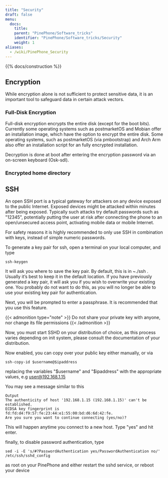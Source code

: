 ```yaml
---
title: "Security"
draft: false
menu:
  docs:
    title:
    parent: "PinePhone/Software_tricks"
    identifier: "PinePhone/Software_tricks/Security"
    weight: 1
aliases:
  - /wiki/PinePhone_Security
---
```


{{% docs/construction %}}

## Encryption

While encryption alone is not sufficient to protect sensitive data, it is an important tool to safeguard data in certain attack vectors.

### Full-Disk Encryption

Full-disk encryption encrypts the entire disk (except for the boot bits). Currently some operating systems such as postmarketOS and Mobian offer an installation image, which have the option to encrypt the entire disk. Some operating systems, such as postmarketOS (via pmbootstrap) and Arch Arm also offer an installation script for an fully encrypted installation.

Decryption is done at boot after entering the encryption password via an on-screen keyboard (Osk-sdl).

### Encrypted home directory

## SSH

An open SSH port is a typical gateway for attackers on any device exposed to the public Internet. Exposed devices might be attacked within minutes after being exposed. Typically such attacks try default passwords such as "12345", potentially putting the user at risk after connecting the phone to an open/unsecured access point, activating mobile data or mobile Internet.

For safety reasons it is highly recommended to only use SSH in combination with keys, instead of simple numeric passwords.

To generate a key pair for ssh, open a terminal on your local computer, and type

    ssh-keygen

It will ask you where to save the key pair. By default, this is in ~./ssh . Usually it’s best to keep it in the default location. If you have previously generated a key pair, it will ask you if you wish to overwrite your existing one. You probably do not want to do this, as you will no longer be able to use your existing key pair for authentication.

Next, you will be prompted to enter a passphrase. It is recommended that you use this feature.

{{< admonition type="note" >}}
 Do not share your private key with anyone, nor change its file permissions
{{< /admonition >}}

Now, you must start SSHD on your distribution of choice, as this process varies depending on init system, please consult the documentation of your distribution.

Now enabled, you can copy over your public key either manually, or via

    ssh-copy-id $username@$ipaddress

replacing the variables "$username" and "$ipaddress" with the appropriate values, e.g user@192.168.1.15

You may see a message similar to this

    Output
    The authenticity of host '192.168.1.15 (192.168.1.15)' can't be established.
    ECDSA key fingerprint is fd:fd:d4:f9:57:fe:23:44:e1:55:00:bd:d6:6d:42:fe.
    Are you sure you want to continue connecting (yes/no)?

This will happen anytime you connect to a new host. Type "yes" and hit enter.

finally, to disable password authentication, type

    sed -i -E 's/#?PasswordAuthentication yes/PasswordAuthentication no/' /etc/ssh/sshd_config

as root on your PinePhone and either restart the sshd service, or reboot your device
